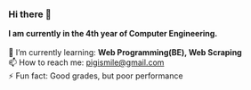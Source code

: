 ### Hi there 👋
**I am currently in the 4th year of Computer Engineering.**
<br>
<br>
🌱 I’m currently learning: **Web Programming(BE), Web Scraping** <br>
📫 How to reach me: pigismile@gmail.com <br>
⚡ Fun fact: Good grades, but poor performance

<!--
**NaHyeonJeong/NaHyeonJeong** is a ✨ _special_ ✨ repository because its `README.md` (this file) appears on your GitHub profile.

Here are some ideas to get you started:

- 🔭 I’m currently working on ...
- 🌱 I’m currently learning ...
- 👯 I’m looking to collaborate on ...
- 🤔 I’m looking for help with ...
- 💬 Ask me about ...
- 📫 How to reach me: ...
- 😄 Pronouns: ...
- ⚡ Fun fact: ...
-->
